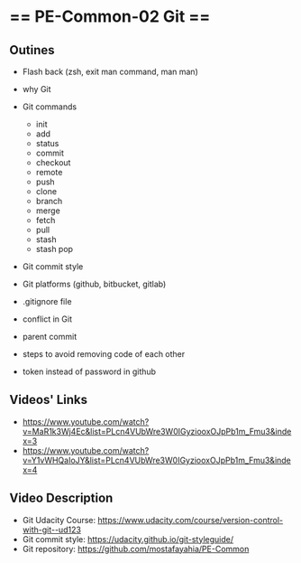 # == PE-Common-02 Git ==
## Outines
- Flash back (zsh, exit man command, man man)
- why Git
- Git commands
  - init
  - add
  - status
  - commit
  - checkout
  - remote
  - push
  - clone
  - branch
  - merge
  - fetch
  - pull
  - stash
  - stash pop
  
- Git commit style
- Git platforms (github, bitbucket, gitlab)
- .gitignore file
- conflict in Git
- parent commit
- steps to avoid removing code of each other 
- token instead of password in github

## Videos' Links
- https://www.youtube.com/watch?v=MaR1k3Wj4Ec&list=PLcn4VUbWre3W0IGyziooxOJpPb1m_Fmu3&index=3
- https://www.youtube.com/watch?v=Y1vWHQaIoJY&list=PLcn4VUbWre3W0IGyziooxOJpPb1m_Fmu3&index=4

## Video Description
- Git Udacity Course:
    https://www.udacity.com/course/version-control-with-git--ud123
- Git commit style:
    https://udacity.github.io/git-styleguide/
- Git repository:
    https://github.com/mostafayahia/PE-Common

